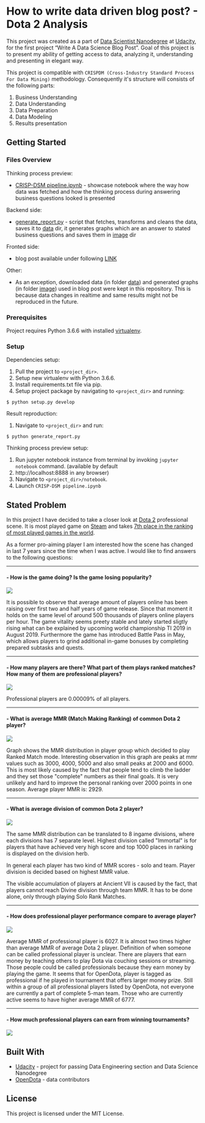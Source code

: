 # How to write data driven blog post? - Dota 2 Analysis

This project was created as a part of [Data Scientist Nanodegree](https://eu.udacity.com/course/data-scientist-nanodegree--nd025)
at [Udacity](https://eu.udacity.com/?cjevent=d1a59cbeab1111e9834e02630a18050b), for the first project “Write A Data
Science Blog Post”. Goal of this project is to present my ability of getting access to data, analyzing it, understanding 
and presenting in elegant way.

This project is compatible with `CRISPDM (Cross-Industry Standard Process For Data Mining)` methodology. 
Consequently it's structure will consists of the following parts:

1. Business Understanding
2. Data Understanding
3. Data Preparation
4. Data Modeling
5. Results presentation

## Getting Started

### Files Overview
Thinking process preview:
- [CRISP-DSM pipeline.ipynb](notebook/ETL%20Pipeline.ipynb) - showcase notebook where the way how data was fetched and
how the thinking process during answering business questions looked is presented

Backend side:
- [generate_report.py](generate_report.py) - script that fetches, transforms and cleans the data, saves it to [
data](/data) dir, it generates graphs which are an answer to stated business questions and saves them in [image](/image)
dir

Fronted side:
- blog post available under following [LINK](https://medium.com/@krzyk.kamil/dota-2-valid-career-path-or-just-extraordinary-form-of-entertainment-91c456ea82fc)

Other:
- As an exception, downloaded data (in folder [data](/data)) and generated graphs (in folder [image](/image)) used in
blog post were kept in this repository. This is because data changes in realtime and same results might not be reproduced in the future.


### Prerequisites

Project requires Python 3.6.6 with installed [virtualenv](https://pypi.org/project/virtualenv/).

### Setup

Dependencies setup:
1. Pull the project to `<project_dir>`.
2. Setup new virtualenv with Python 3.6.6.
3. Install requirements.txt file via pip.
4. Setup project package by navigating to `<project_dir>` and running:
```
$ python setup.py develop
```


Result reproduction:
1. Navigate to `<project_dir>` and run:
```
$ python generate_report.py
```


Thinking process preview setup:
1. Run jupyter notebook instance from terminal by invoking `jupyter notebook` command. (available by default 
2. http://localhost:8888 in any browser)
3. Navigate to `<project_dir>/notebook`.
4. Launch `CRISP-DSM pipeline.ipynb`

## Stated Problem
In this project I have decided to take a closer look at [Dota 2](http://blog.dota2.com/) professional scene. It is most 
played game on [Steam](https://steamcommunity.com/) and takes 
[7th place in the ranking of most played games in the world](https://newzoo.com/insights/rankings/top-20-core-pc-games/?source=post_page---------------------------).

As a former pro-aiming player I am interested how the scene has changed in last 7 years since the time when I was 
active. I would like to find answers to the following questions:

---
#### - How is the game doing? Is the game losing popularity?
![](image/activity_plot.png?raw=true)

It is possible to observe that average amount of players online has been raising over first two and half years of game 
release. Since that moment it holds on the same level of around 500 thousands of players online players per hour. The 
game vitality seems preety stable and lately started sligtly rising what can be explained by upcoming world championship 
TI 2019 in August 2019. Furthermore the game has introduced Battle Pass in May, which allows players to grind additional
in-game bonuses by completing prepared subtasks and quests.

---
#### - How many players are there? What part of them plays ranked matches? How many of them are professional players?
![](image/player_count.png?raw=true)

Professional players are 0.00009% of all players.

---
#### - What is average MMR (Match Making Ranking) of common Dota 2 player?
![](image/mmr.png?raw=true)

Graph shows the MMR distribution in player group which decided to play Ranked Match mode. Interesting observation in 
this graph are peaks at mmr values such as 3000, 4000, 5000 and also small peaks at 2000 and 6000. This is most likely
caused by the fact that people tend to climb the ladder and they set those "complete" numbers as their final goals. It 
is very unlikely and hard to improve the personal ranking over 2000 points in one season. Average player MMR is: 2929.

---
#### - What is average division of common Dota 2 player?
![](image/ranks.png?raw=true)

The same MMR distribution can be translated to 8 ingame divisions, where each divisions has 7 separate level. Highest 
division called "Immortal" is for players that have achieved very high score and top 1000 places in ranking is displayed 
on the division herb.

In general each player has two kind of MMR scores - solo and team. Player division is decided based on highest MMR
value.

The visible accumulation of players at Ancient VII is caused by the fact, that players cannot reach Divine division 
through team MMR. It has to be done alone, only through playing Solo Rank Matches.

---
#### - How does professional player performance compare to average player?
![](image/pro_player_mmr.png?raw=true)

Average MMR of professional player is 6027. It is almost two times higher than average MMR of average Dota 2 player.
Definition of when someone can be called professional player is unclear. There are players that earn money by teaching
others to play Dota via couching sessions or streaming. Those people could be called professionals because they earn
money by playing the game. It seems that for OpenDota, player is tagged as professional if he played in tournament 
that offers larger money prize. Still within a group of all professional players listed by OpenDota, not everyone 
are currently a part of complete 5-man team. Those who are currently active seems to have higher average MMR of 6777.

---
#### - How much professional players can earn from winning tournaments?
![](image/ti_prizepool.png?raw=true)

## Built With

* [Udacity](https://www.udacity.com/) - project for passing Data Engineering section and Data Science Nanodegree
* [OpenDota](https://www.opendota.com/) - data contributors

## License

This project is licensed under the MIT License.